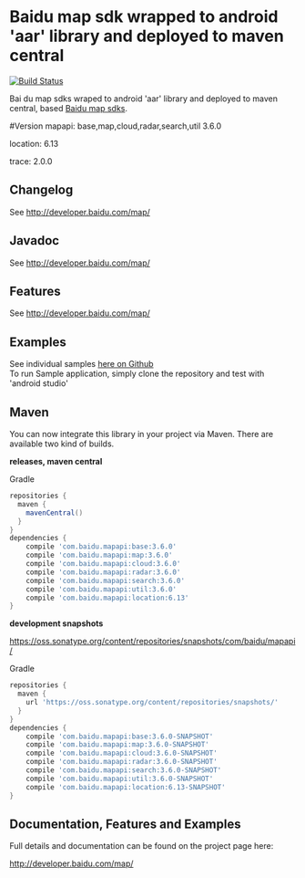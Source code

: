 Baidu map sdk wrapped to android 'aar' library and deployed to maven central
====================================
[![Build Status](https://travis-ci.org/loopj/android-async-http.png?branch=master)](https://travis-ci.org/loopj/android-async-http)

Bai du map sdks wraped to android 'aar' library and deployed to maven central, based [Baidu map sdks](http://developer.baidu.com/map/).

#Version
mapapi: base,map,cloud,radar,search,util	3.6.0

location: 6.13

trace: 2.0.0

Changelog
---------
See http://developer.baidu.com/map/

Javadoc
-------
See http://developer.baidu.com/map/

Features
--------
See http://developer.baidu.com/map/

Examples
--------

See individual samples [here on Github](https://github.com/nb7123/BaiduMapSDK/tree/master/sample)  
To run Sample application, simply clone the repository and test with 'android studio'  

Maven
-----
You can now integrate this library in your project via Maven. There are available two kind of builds.

**releases, maven central**

Gradle
```groovy
repositories {
  maven {
    mavenCentral()
  }
}
dependencies {
	compile 'com.baidu.mapapi:base:3.6.0'
    compile 'com.baidu.mapapi:map:3.6.0'
    compile 'com.baidu.mapapi:cloud:3.6.0'
    compile 'com.baidu.mapapi:radar:3.6.0'
    compile 'com.baidu.mapapi:search:3.6.0'
    compile 'com.baidu.mapapi:util:3.6.0'
    compile 'com.baidu.mapapi:location:6.13'
}
```

**development snapshots**

https://oss.sonatype.org/content/repositories/snapshots/com/baidu/mapapi/

Gradle
```groovy
repositories {
  maven {
    url 'https://oss.sonatype.org/content/repositories/snapshots/'
  }
}
dependencies {
	compile 'com.baidu.mapapi:base:3.6.0-SNAPSHOT'
    compile 'com.baidu.mapapi:map:3.6.0-SNAPSHOT'
    compile 'com.baidu.mapapi:cloud:3.6.0-SNAPSHOT'
    compile 'com.baidu.mapapi:radar:3.6.0-SNAPSHOT'
    compile 'com.baidu.mapapi:search:3.6.0-SNAPSHOT'
    compile 'com.baidu.mapapi:util:3.6.0-SNAPSHOT'
    compile 'com.baidu.mapapi:location:6.13-SNAPSHOT'
}
```

Documentation, Features and Examples
------------------------------------
Full details and documentation can be found on the project page here:

http://developer.baidu.com/map/


